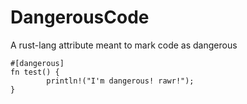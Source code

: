DangerousCode
=============

A rust-lang attribute meant to mark code as dangerous

```
#[dangerous]
fn test() {
        println!("I'm dangerous! rawr!");
}
```
